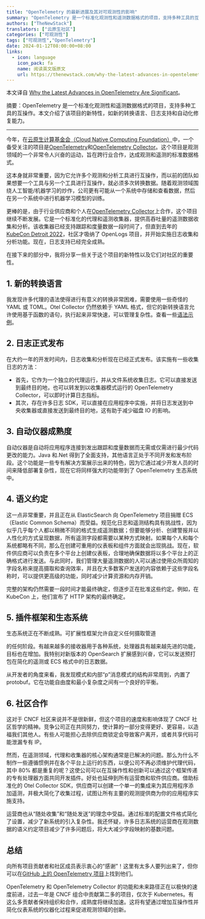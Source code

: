 ```yaml
---
title: "OpenTelemetry 的最新进展及其对可观测性的影响"
summary: "OpenTelemetry 是一个标准化观测性和遥测数据格式的项目，支持多种工具的互操作。本文介绍了该项目的新特性，如新的转换语言、日志支持和自动化修复能力。"
authors: ["TheNewStack"]
translators: ["云原生社区"]
categories: ["可观测性"]
tags: ["可观测性","OpenTelemetry"]
date: 2024-01-12T08:00:00+08:00
links:
  - icon: language
    icon_pack: fa
    name: 阅读英文版原文
    url: https://thenewstack.com/why-the-latest-advances-in-opentelemetry-are-significant
---
```


本文译自 [Why the Latest Advances in OpenTelemetry Are Significant](https://thenewstack.io/why-the-latest-advances-in-opentelemetry-are-significant/)。

摘要：OpenTelemetry 是一个标准化观测性和遥测数据格式的项目，支持多种工具的互操作。本文介绍了该项目的新特性，如新的转换语言、日志支持和自动化修复能力。

---

今年，在[云原生计算基金会（Cloud Native Computing Foundation）](https://cncf.io/?utm_content=inline-mention)中，一个备受关注的项目是[OpenTelemetry](https://thenewstack.io/observability-in-2024-more-opentelemetry-less-confusion/)和[OpenTelemetry Collector](https://thenewstack.io/how-the-opentelemetry-collector-scales-observability/)。这个项目是观测领域的一个非常令人兴奋的运动，旨在跨行业合作，达成观测和遥测的标准数据格式。

这本身就非常重要，因为它允许多个观测和分析工具进行互操作，而以前的团队如果想要一个工具与另一个工具进行互操作，就必须多次转换数据。随着观测领域围绕人工智能/机器学习的炒作，公司更有可能从一个系统中存储和查看数据，然后在另一个系统中进行机器学习模型的训练。

更棒的是，由于行业供应商和个人在[OpenTelemetry Collector](https://opentelemetry.io/docs/collector/)上合作，这个项目继续不断发展。它是一个标准化的代理和遥测收集器，提供高吞吐量的遥测数据收集和分析。该收集器已经支持跟踪和度量数据一段时间了，但直到去年的[KubeCon Detroit 2022](https://thenewstack.io/kubeconcloudnativecon-2022-rolls-into-detroit/)，社区才吸纳了 OpenLogs 项目，并开始实施日志收集和分析功能。现在，日志支持已经完全成熟。

在接下来的部分中，我将分享一些关于这个项目的新特性以及它们对社区的重要性。

## 1. 新的转换语言

我发现许多代理的语法使得进行有意义的转换非常困难，需要使用一些奇怪的 YAML 或 TOML。Otel Collector 仍然依赖于 YAML 格式，但它的新转换语言允许使用基于函数的语句，执行起来非常快速，可以管理复杂性。查看一些[语法示例](https://github.com/open-telemetry/opentelemetry-collector-contrib/blob/main/pkg/ottl/README.md)。

## 2. 日志正式发布

在大约一年的开发时间内，日志收集和分析现在已经正式发布。该实施有一些收集日志的方法：

- 首先，它作为一个独立的代理运行，并从文件系统收集日志。它可以直接发送到最终目的地，也可以转发到以收集器模式运行的 OpenTelemetry Collector，可以即时计算日志指标。
- 其次，存在许多日志 SDK，可以直接在应用程序中实施，并将日志发送到中央收集器或直接发送到最终目的地，这有助于减少磁盘 IO 的影响。

## 3. 自动仪器成熟度

自动仪器是自动将应用程序连接到发出跟踪和度量数据而无需或仅需进行最少代码更改的能力。Java 和.Net 得到了全面支持，其他语言正处于不同开发和发布阶段。这个功能是一些专有解决方案展示出来的特色，因为它通过减少开发人员的时间来降低部署复杂性，现在它将同样强大的功能带到了 OpenTelemetry 生态系统中。

## 4. 语义约定

这一点非常重要，并且正在从 ElasticSearch 向 OpenTelemetry 项目捐赠 ECS（Elastic Common Schema）而受益。规范化日志和遥测结构具有挑战性，因为似乎几乎每个人都以稍微不同的格式生成遥测数据；但要能够分析、创建警报并以人性化的方式呈现数据，所有遥测字段都需要以某种方式映射。如果每个人和每个系统都略有不同，那么在创建可重用的仪表板和组件方面就会出现挑战。现在，软件供应商可以负责在多个平台上创建仪表板，合理地确保数据将以多个平台上的正确格式进行发送。与此同时，我们管理大量遥测数据的人可以通过使用众所周知的字段名称来提高摄取和查询效率，并且在大多数客户发送的内容依赖于这些字段名称时，可以提供更高级的功能，同时减少计算资源和内存开销。

完整的架构仍然需要一段时间才能最终确定，但逐步正在批准这些约定。例如，在 KubeCon 上，他们宣布了 HTTP 架构的最终确定。

## 5. 插件框架和生态系统

生态系统正在不断成熟。可扩展性框架允许自定义任何摄取管道

的任何阶段。有越来越多的接收器用于各种系统，处理器具有越来越先进的功能，目标也在增加。我特别对新版本的 OpenSearch 扩展感到兴奋，它可以发送预打包在简化的遥测或 ECS 格式中的日志数据。

从开发者的角度来看，我发现模式和内部“p”消息模式的结构非常周到，内置了 protobuf。它在功能自由度和最小复杂度之间有一个良好的平衡。

## 6. 社区合作

这对于 CNCF 社区来说并不是很新鲜，但这个项目的速度和影响体现了 CNCF 社区哲学的精神。竞争公司正在共同努力，使计算的一部分变得更好、更容易，以造福我们其他人。有些人可能担心去除供应商锁定会导致客户离开，或者共享代码可能泄漏专有 IP。

然而，在遥测领域，代理和收集器的核心架构通常是已解决的问题。那么为什么不制作一些遵循惯例并在各个平台上运行的东西，以便公司不再必须维护代理代码，其中 80% 都是重复的呢？这使公司可以在互操作性和创新可以通过这个框架传递的专有处理器方面共同开发插件。好处也延伸到所有运营商和软件供应商。借助标准化的 Otel Collector SDK，供应商可以创建一个单一的集成来为其应用程序添加遥测，并极大简化了收集过程，试图让所有主要的观测提供商为你的应用程序实施支持。

运营商也从“随处收集”和“随处发送”的理念中受益。通过标准的配置文件格式简化了设置，减少了新系统的引入复杂性。我还怀疑，许多日志系统的运营商在观测数据的语义约定项目减少了许多问题后，将大大减少字段映射的基数问题。

## 总结

向所有项目贡献者和社区成员表示衷心的“感谢”！这里有太多人要列出来了，但你可以在[GitHub 上的 OpenTelemetry 项目](https://github.com/open-telemetry/community/blob/main/community-members.md)上找到他们。

OpenTelemetry 和 OpenTelemetry Collector 的功能和未来路径正在以极快的速度前进，过去一年是 CNCF 组合中贡献第二多的项目，仅次于 Kubernetes。有这么多贡献者保持组织和合作，成熟度将继续加速。这将有望通过增加互操作性并简化仪表系统的仪器化过程来促进观测领域的创新。
